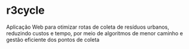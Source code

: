 # r3cycle
Aplicação Web para otimizar rotas de coleta de resíduos urbanos, reduzindo custos e tempo, por meio de algoritmos de menor caminho e gestão eficiente dos pontos de coleta
